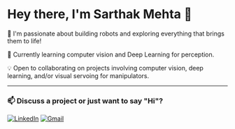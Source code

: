 # Hey there, I'm Sarthak Mehta 👋

🤖  I'm passionate about building robots and exploring everything that brings them to life!

🔭 Currently learning computer vision and Deep Learning for perception.

💡 Open to collaborating on projects involving computer vision, deep learning, and/or visual servoing for manipulators.

---

### 📫 Discuss a project or just want to say "Hi"?
[![LinkedIn](https://img.shields.io/badge/LinkedIn-0077B5?style=flat&logo=linkedin&logoColor=white)](https://www.linkedin.com/in/mehtasarthak/)
[![Gmail](https://img.shields.io/badge/Gmail-D14836?style=flat&logo=gmail&logoColor=white)](mailto:smehta1@wpi.edu)
